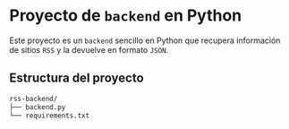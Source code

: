 # Proyecto de `backend` en Python

Este proyecto es un `backend` sencillo en Python que recupera información de sitios `RSS` y la devuelve en formato `JSON`.

## Estructura del proyecto

```bash
rss-backend/
├── backend.py
└── requirements.txt
```
